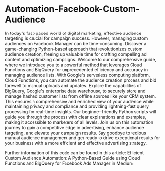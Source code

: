 # Automation-Facebook-Custom-Audience

In today's fast-paced world of digital marketing, effective audience targeting is crucial for campaign success. However, managing custom audiences on Facebook Manager can be time-consuming. Discover a game-changing Python-based approach that revolutionizes custom audience creation, freeing up valuable time for crafting compelling ad content and optimizing campaigns.
Welcome to our comprehensive guide, where we introduce you to a powerful method that leverages Cloud Functions and BigQuery for unprecedented efficiency and accuracy in managing audience lists. With Google's serverless computing platform, Cloud Functions, you can automate the audience creation process and bid farewell to manual uploads and updates.
Explore the capabilities of BigQuery, Google's enterprise data warehouse, to securely store and manage hashed customer lists from offline sources like your CRM system. This ensures a comprehensive and enriched view of your audience while maintaining privacy and compliance and providing lightning-fast query processing for real-time insights.
Our beginner-friendly Python scripts will guide you through the process with clear explanations and examples, making it accessible to marketers of all levels. Join us on this automation journey to gain a competitive edge in advertising, enhance audience targeting, and elevate your campaign results. Say goodbye to tedious manual audience management and get ready to drive exceptional results for your business with a more efficient and effective advertising strategy.

Further information of this code can be found in this article: Efficient Custom Audience Automation: A Python-Based Guide using Cloud Functions and BigQuery for Facebook Ads Manager in Medium
